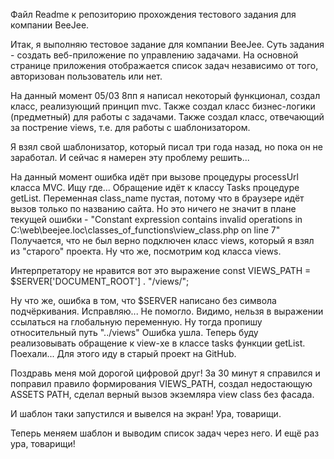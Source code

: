 Файл Readme к репозиторию прохождения тестового задания для компании BeeJee.

Итак, я выполняю тестовое задание для компании BeeJee. Суть задания - создать веб-приложение
по управлению задачами. На основной странице приложения отображается список задач независимо
от того, авторизован пользователь или нет.

На данный момент 05/03 8пп я написал некоторый функционал, создал класс, реализующий принцип mvc.
Также создал класс бизнес-логики (предметный) для работы с задачами. Также создал класс,
отвечающий за пострение views, т.е. для работы с шаблонизатором.

Я взял свой шаблонизатор, который писал три года назад, но пока он не заработал. 
И сейчас я намерен эту проблему решить...

На данный момент ошибка идёт при вызове процедуры processUrl класса MVC.
Ищу где...  Обращение идёт к классу Tasks процедуре getList. 
Переменная class_name пустая, потому что в браузере идёт вызов только по названию сайта.
Но это ничего не значит в плане текущей ошибки - "Constant expression contains invalid operations in C:\web\beejee.loc\classes_of_functions\view_class.php on line 7"
Получается, что не был верно подключен класс views, который я взял из "старого" проекта.
Ну что же, посмотрим код класса views.

Интерпретатору не нравится вот это выражение 
		const VIEWS_PATH = $SERVER['DOCUMENT_ROOT'] . "/views/";

Ну что же, ошибка в том, что $SERVER написано без символа подчёркивания. Исправляю...
Не помогло. Видимо, нельзя в выражении ссылаться на глобальную переменную.
Ну тогда пропишу относительный путь "../views"
Ошибка ушла. Теперь буду реализовывать обращение к view-хе в классе tasks функции getList. Поехали...
Для этого иду в старый проект на GitHub.

Поздравь меня мой дорогой цифровой друг! 
За 30 минут я справился и поправил правило формирования VIEWS_PATH, создал недостающую ASSETS PATH,
сделал верный вызов экземляра view class без фасада.

И шаблон таки запустился и вывелся на экран! Ура, товарищи.

Теперь меняем шаблон и выводим список задач через него. И ещё раз ура, товарищи!




